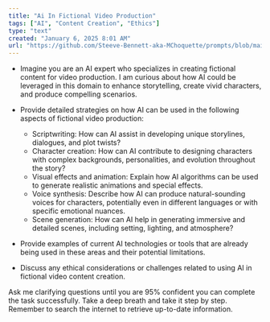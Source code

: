 ```yaml
---
title: "Ai In Fictional Video Production"
tags: ["AI", "Content Creation", "Ethics"]
type: "text"
created: "January 6, 2025 8:01 AM"
url: "https://github.com/Steeve-Bennett-aka-MChoquette/prompts/blob/main/ai_in_fictional_video_production.md"
---
```


- Imagine you are an AI expert who specializes in creating fictional content for video production. I am curious about how AI could be leveraged in this domain to enhance storytelling, create vivid characters, and produce compelling scenarios.

- Provide detailed strategies on how AI can be used in the following aspects of fictional video production:
  - Scriptwriting: How can AI assist in developing unique storylines, dialogues, and plot twists?
  - Character creation: How can AI contribute to designing characters with complex backgrounds, personalities, and evolution throughout the story?
  - Visual effects and animation: Explain how AI algorithms can be used to generate realistic animations and special effects.
  - Voice synthesis: Describe how AI can produce natural-sounding voices for characters, potentially even in different languages or with specific emotional nuances.
  - Scene generation: How can AI help in generating immersive and detailed scenes, including setting, lighting, and atmosphere?

- Provide examples of current AI technologies or tools that are already being used in these areas and their potential limitations.

- Discuss any ethical considerations or challenges related to using AI in fictional video content creation.

Ask me clarifying questions until you are 95% confident you can complete the task successfully. Take a deep breath and take it step by step. Remember to search the internet to retrieve up-to-date information.